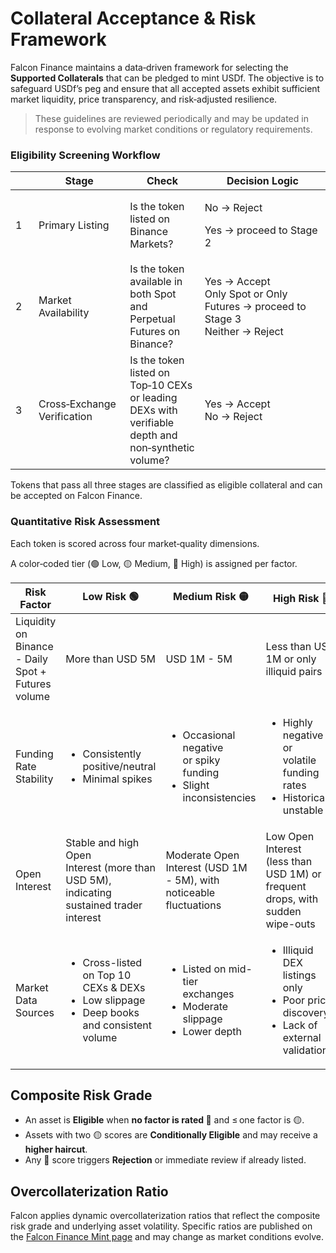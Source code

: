 # Collateral Acceptance & Risk Framework

Falcon Finance maintains a data‑driven framework for selecting the **Supported Collaterals** that can be pledged to mint USDf. The objective is to safeguard USDf’s peg and ensure that all accepted assets exhibit sufficient market liquidity, price transparency, and risk‑adjusted resilience.

> These guidelines are reviewed periodically and may be updated in response to evolving market conditions or regulatory requirements.

### Eligibility Screening Workflow

<table><thead><tr><th width="40"></th><th width="141.91015625">Stage</th><th>Check </th><th width="395.6328125">Decision Logic</th></tr></thead><tbody><tr><td>1</td><td>Primary Listing </td><td>Is the token listed on Binance Markets?</td><td><p>No → Reject</p><p>Yes → proceed to Stage 2</p></td></tr><tr><td>2</td><td>Market Availability </td><td>Is the token available in both Spot and Perpetual Futures on Binance?</td><td>Yes → Accept<br>Only Spot or Only Futures → proceed to Stage 3<br>Neither → Reject</td></tr><tr><td>3</td><td>Cross‑Exchange Verification</td><td>Is the token listed on Top‑10 CEXs or leading DEXs with verifiable depth and non‑synthetic volume?</td><td>Yes → Accept<br>No → Reject</td></tr></tbody></table>

Tokens that pass all three stages are classified as eligible collateral and can be accepted on Falcon Finance.

### Quantitative Risk Assessment

Each token is scored across four market‑quality dimensions.&#x20;

A color‑coded tier (🟢 Low, 🟡 Medium, 🔴 High) is assigned per factor.

<table><thead><tr><th width="255.92578125">Risk Factor</th><th>Low Risk 🟢 </th><th>Medium Risk 🟡 </th><th>High Risk 🔴</th></tr></thead><tbody><tr><td>Liquidity on Binance<br>- Daily Spot + Futures volume</td><td>More than USD 5M</td><td>USD 1M - 5M</td><td>Less than USD 1M or only illiquid pairs </td></tr><tr><td>Funding Rate Stability</td><td><ul><li>Consistently positive/neutral</li><li> Minimal spikes</li></ul></td><td><ul><li>Occasional negative<br>or spiky funding</li><li>Slight<br>inconsistencies</li></ul></td><td><ul><li>Highly negative or<br>volatile funding rates</li><li>Historically unstable</li></ul></td></tr><tr><td>Open Interest </td><td>Stable and high Open<br>Interest (more than USD 5M),<br>indicating sustained trader<br>interest</td><td>Moderate Open Interest (USD 1M - 5M), with noticeable fluctuations</td><td>Low Open Interest<br>(less than USD 1M) or frequent<br>drops, with  sudden<br>wipe-outs</td></tr><tr><td>Market Data Sources</td><td><ul><li>Cross-listed on Top 10 CEXs &#x26; DEXs</li><li>Low slippage</li><li>Deep books and consistent volume</li></ul></td><td><ul><li>Listed on mid-tier<br>exchanges</li><li>Moderate<br>slippage</li><li>Lower depth</li></ul></td><td><ul><li>Illiquid DEX listings<br>only</li><li>Poor price<br>discovery</li><li>Lack of<br>external validation</li></ul></td></tr></tbody></table>

## Composite Risk Grade&#x20;

* An asset is **Eligible** when **no factor is rated 🔴** and ≤ one factor is 🟡.
* Assets with two 🟡 scores are **Conditionally Eligible** and may receive a **higher haircut**.
* Any 🔴 score triggers **Rejection** or immediate review if already listed.



## Overcollaterization Ratio

Falcon applies dynamic overcollaterization ratios that reflect the composite risk grade and underlying asset volatility. Specific ratios are published on the [Falcon Finance Mint page](https://app.falcon.finance/swap/mint) and may change as market conditions evolve.



